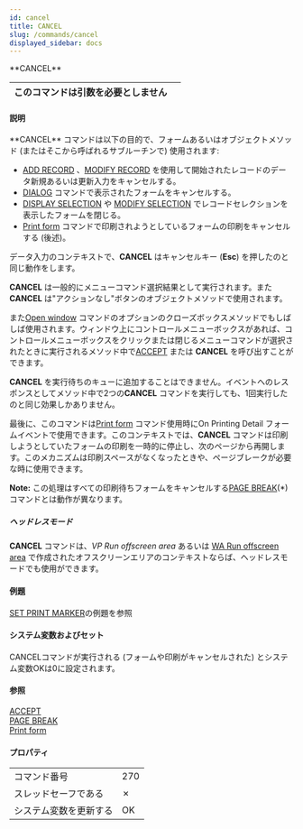 ```yaml
---
id: cancel
title: CANCEL
slug: /commands/cancel
displayed_sidebar: docs
---
```


<!--REF #_command_.CANCEL.Syntax-->**CANCEL**<!-- END REF-->
<!--REF #_command_.CANCEL.Params-->
| このコマンドは引数を必要としません |  |
| --- | --- |

<!-- END REF-->

#### 説明 

<!--REF #_command_.CANCEL.Summary-->**CANCEL** コマンドは以下の目的で、フォームあるいはオブジェクトメソッド (またはそこから呼ばれるサブルーチンで) 使用されます:

* [ADD RECORD](add-record.md) 、[MODIFY RECORD](modify-record.md) を使用して開始されたレコードのデータ新規あるいは更新入力をキャンセルする。<!-- END REF-->
* [DIALOG](dialog.md) コマンドで表示されたフォームをキャンセルする。
* [DISPLAY SELECTION](display-selection.md) や [MODIFY SELECTION](modify-selection.md) でレコードセレクションを表示したフォームを閉じる。
* [Print form](print-form.md) コマンドで印刷されようとしているフォームの印刷をキャンセルする (後述)。

データ入力のコンテキストで、**CANCEL** はキャンセルキー (**Esc**) を押したのと同じ動作をします。

**CANCEL** は一般的にメニューコマンド選択結果として実行されます。また**CANCEL** は"アクションなし"ボタンのオブジェクトメソッドで使用されます。

また[Open window](open-window.md) コマンドのオプションのクローズボックスメソッドでもしばしば使用されます。ウィンドウ上にコントロールメニューボックスがあれば、コントロールメニューボックスをクリックまたは閉じるメニューコマンドが選択されたときに実行されるメソッド中で[ACCEPT](accept.md) または **CANCEL** を呼び出すことができます。

**CANCEL** を実行待ちのキューに追加することはできません。イベントへのレスポンスとしてメソッド中で2つの**CANCEL** コマンドを実行しても、1回実行したのと同じ効果しかありません。

最後に、このコマンドは[Print form](print-form.md) コマンド使用時にOn Printing Detail フォームイベントで使用できます。このコンテキストでは、**CANCEL** コマンドは印刷しようとしていたフォームの印刷を一時的に停止し、次のページから再開します。このメカニズムは印刷スペースがなくなったときや、ページブレークが必要な時に使用できます。

**Note:** この処理はすべての印刷待ちフォームをキャンセルする[PAGE BREAK](page-break.md)(\*) コマンドとは動作が異なります。

##### ヘッドレスモード 

**CANCEL** コマンドは、*VP Run offscreen area* あるいは [WA Run offscreen area](wa-run-offscreen-area.md) で作成されたオフスクリーンエリアのコンテキストならば、ヘッドレスモードでも使用ができます。

#### 例題 

[SET PRINT MARKER](set-print-marker.md "SET PRINT MARKER")の例題を参照 

#### システム変数およびセット 

CANCELコマンドが実行される (フォームや印刷がキャンセルされた) とシステム変数OKは0に設定されます。

#### 参照 

[ACCEPT](accept.md)  
[PAGE BREAK](page-break.md)  
[Print form](print-form.md)  

#### プロパティ

|  |  |
| --- | --- |
| コマンド番号 | 270 |
| スレッドセーフである | &cross; |
| システム変数を更新する | OK |


